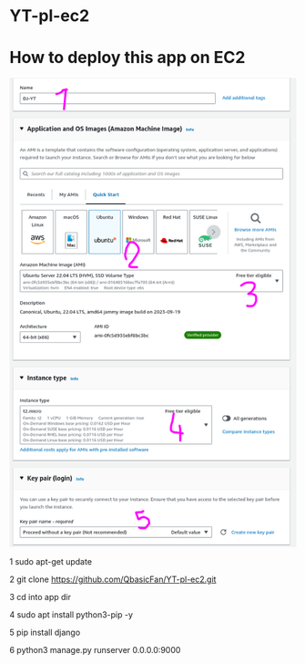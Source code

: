 # YT-pl-ec2
# How to deploy this app on EC2

![Screenshot](/image/set01.png?raw=true "EC2 test")

1
sudo apt-get update

2
git clone https://github.com/QbasicFan/YT-pl-ec2.git

3
cd into app dir 

4
sudo apt install python3-pip -y

5
pip install django

6
python3 manage.py runserver 0.0.0.0:9000
